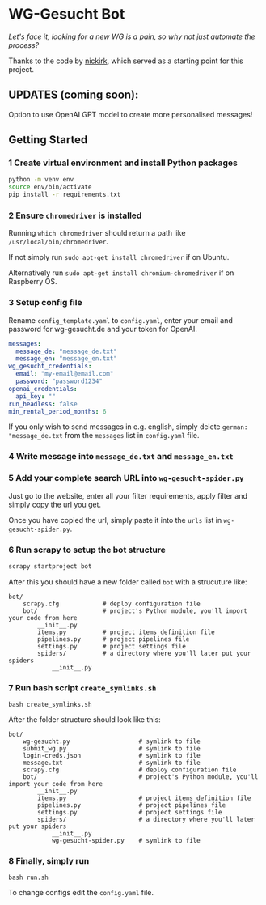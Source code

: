 # WG-Gesucht Bot 
*Let's face it, looking for a new WG is a pain, so why not just automate the process?*

Thanks to the code by [nickirk](https://github.com/nickirk/immo), which served as a starting point for this project.


## UPDATES (coming soon):

Option to use OpenAI GPT model to create more personalised messages!

## Getting Started

### 1 Create virtual environment and install Python packages

```bash
python -m venv env
source env/bin/activate
pip install -r requirements.txt
```

### 2 Ensure `chromedriver` is installed

Running `which chromedriver` should return a path like `/usr/local/bin/chromedriver`.

If not simply run `sudo apt-get install chromedriver` if on Ubuntu.

Alternatively run `sudo apt-get install chromium-chromedriver` if on Raspberry OS.

### 3 Setup config file

Rename `config_template.yaml` to `config.yaml`, enter your email and password for wg-gesucht.de and your token for OpenAI.

```yaml
messages:
  message_de: "message_de.txt"
  message_en: "message_en.txt"
wg_gesucht_credentials:
  email: "my-email@email.com"
  password: "password1234"
openai_credentials:
  api_key: ""
run_headless: false
min_rental_period_months: 6
```

If you only wish to send messages in e.g. english, simply delete `german: "message_de.txt` from the `messages` list in `config.yaml` file.

### 4 Write message into `message_de.txt` and `message_en.txt`


### 5 Add your complete search URL into `wg-gesucht-spider.py`

Just go to the website, enter all your filter requirements, apply filter and simply copy the url you get.

Once you have copied the url, simply paste it into the `urls` list in `wg-gesucht-spider.py`.

### 6 Run **scrapy** to setup the bot structure

``` bash
scrapy startproject bot
```

After this you should have a new folder called `bot` with a strucuture like:

    bot/
        scrapy.cfg            # deploy configuration file
        bot/                  # project's Python module, you'll import your code from here
            __init__.py
            items.py          # project items definition file
            pipelines.py      # project pipelines file
            settings.py       # project settings file
            spiders/          # a directory where you'll later put your spiders
                __init__.py

### 7 Run bash script `create_symlinks.sh`

```terminal
bash create_symlinks.sh
```

After the folder structure should look like this:

    bot/
        wg-gesucht.py                   # symlink to file
        submit_wg.py                    # symlink to file
        login-creds.json                # symlink to file
        message.txt                     # symlink to file
        scrapy.cfg                      # deploy configuration file
        bot/                            # project's Python module, you'll import your code from here
            __init__.py
            items.py                    # project items definition file
            pipelines.py                # project pipelines file
            settings.py                 # project settings file
            spiders/                    # a directory where you'll later put your spiders
                __init__.py
                wg-gesucht-spider.py    # symlink to file


### 8 Finally, simply run

```
bash run.sh
```

To change configs edit the `config.yaml` file.